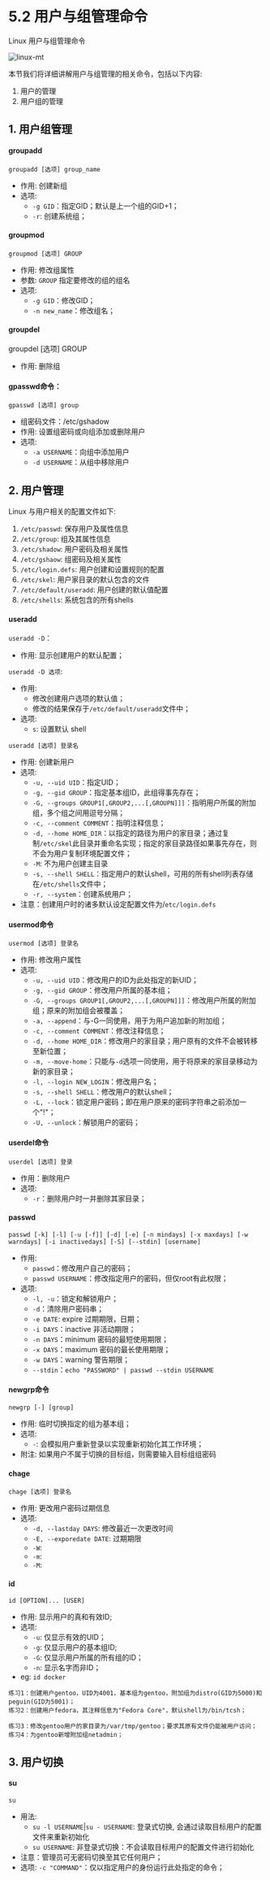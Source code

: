 # 5.2 用户与组管理命令


Linux 用户与组管理命令

![linux-mt](/images/linux_mt/linux_mt.jpg)
<!-- more -->

本节我们将详细讲解用户与组管理的相关命令，包括以下内容:
1. 用户的管理
2. 用户组的管理

## 1. 用户组管理
#### groupadd
`groupadd [选项] group_name`
- 作用: 创建新组
- 选项:
	- `-g GID`：指定GID；默认是上一个组的GID+1；
	- `-r`: 创建系统组；

#### groupmod
`groupmod [选项] GROUP`
- 作用: 修改组属性
- 参数: `GROUP` 指定要修改的组的组名
- 选项:
	- `-g GID`：修改GID；
	- `-n new_name`：修改组名；

#### groupdel
groupdel [选项] GROUP
- 作用: 删除组

#### gpasswd命令：
`gpasswd [选项] group`
- 组密码文件：/etc/gshadow
- 作用: 设置组密码或向组添加或删除用户
- 选项:
	- `-a USERNAME`：向组中添加用户
	- `-d USERNAME`：从组中移除用户


## 2. 用户管理
Linux 与用户相关的配置文件如下:
1. `/etc/passwd`: 保存用户及属性信息
2. `/etc/group`: 组及其属性信息
3. `/etc/shadow`: 用户密码及相关属性
4. `/etc/gshaow`: 组密码及相关属性
5. `/etc/login.defs`: 用户创建和设置规则的配置
6. `/etc/skel`: 用户家目录的默认包含的文件
7. `/etc/default/useradd`: 用户创建的默认值配置
8. `/etc/shells`: 系统包含的所有shells

#### useradd
`useradd -D`：
- 作用: 显示创建用户的默认配置；

`useradd -D 选项`:
- 作用:
	- 修改创建用户选项的默认值；
	- 修改的结果保存于`/etc/default/useradd`文件中；
- 选项:
	- `s`: 设置默认 shell


`useradd [选项] 登录名`
- 作用: 创建新用户
- 选项:
	- `-u, --uid UID`：指定UID；
	- `-g, --gid GROUP`：指定基本组ID，此组得事先存在；
	- `-G, --groups GROUP1[,GROUP2,...[,GROUPN]]]`：指明用户所属的附加组，多个组之间用逗号分隔；
	- `-c, --comment COMMENT`：指明注释信息；
	- `-d, --home HOME_DIR`：以指定的路径为用户的家目录；通过复制`/etc/skel`此目录并重命名实现；指定的家目录路径如果事先存在，则不会为用户复制环境配置文件；
	- `-M`: 不为用户创建主目录
	- `-s, --shell SHELL`：指定用户的默认shell，可用的所有shell列表存储在`/etc/shells`文件中；
	- `-r, --system`：创建系统用户；
- 注意：创建用户时的诸多默认设定配置文件为/`etc/login.defs`

#### usermod命令
`usermod [选项] 登录名`
- 作用: 修改用户属性
- 选项:		
	- `-u, --uid UID`：修改用户的ID为此处指定的新UID；
	- `-g, --gid GROUP`：修改用户所属的基本组；
	- `-G, --groups GROUP1[,GROUP2,...[,GROUPN]]]`：修改用户所属的附加组；原来的附加组会被覆盖；
	- `-a, --append`：与-G一同使用，用于为用户追加新的附加组；
	- `-c, --comment COMMENT`：修改注释信息；
	- `-d, --home HOME_DIR`：修改用户的家目录；用户原有的文件不会被转移至新位置；
	- `-m, --move-home`：只能与`-d`选项一同使用，用于将原来的家目录移动为新的家目录；
	- `-l, --login NEW_LOGIN`：修改用户名；
	- `-s, --shell SHELL`：修改用户的默认shell；
	- `-L, --lock`：锁定用户密码；即在用户原来的密码字符串之前添加一个"!"；
	- `-U, --unlock`：解锁用户的密码；

#### userdel命令
`userdel [选项] 登录`
- 作用：删除用户
- 选项:		
	- `-r`：删除用户时一并删除其家目录；

#### passwd
`passwd [-k] [-l] [-u [-f]] [-d] [-e] [-n mindays] [-x maxdays] [-w warndays] [-i inactivedays] [-S] [--stdin] [username]`
- 作用:
	- `passwd`：修改用户自己的密码；
	- `passwd USERNAME`：修改指定用户的密码，但仅root有此权限；
- 选项:
	- `-l, -u`：锁定和解锁用户；
	- `-d`：清除用户密码串；
	- `-e DATE`: expire 过期期限，日期；
	- `-i DAYS`：inactive 非活动期限；
	- `-n DAYS`：minimum 密码的最短使用期限；
	- `-x DAYS`：maximum 密码的最长使用期限；
	- `-w DAYS`：warning 警告期限；
	- `--stdin`：`echo "PASSWORD" | passwd --stdin USERNAME`

#### newgrp命令
`newgrp [-] [group]`
- 作用: 临时切换指定的组为基本组；
- 选项:
	- `-`: 会模拟用户重新登录以实现重新初始化其工作环境；
- 附注: 如果用户不属于切换的目标组，则需要输入目标组组密码

#### chage
`chage [选项] 登录名`
- 作用: 更改用户密码过期信息
- 选项:
	- `-d, --lastday DAYS`: 修改最近一次更改时间
	- `-E, --exporedate DATE`: 过期期限
	- `-W`:
	- `-m`:
	- `-M`:

#### id
`id [OPTION]... [USER]`
- 作用: 显示用户的真和有效ID;
- 选项:
	- `-u`: 仅显示有效的UID；
	- `-g`: 仅显示用户的基本组ID;
	- `-G`: 仅显示用户所属的所有组的ID；
	- `-n`: 显示名字而非ID；
- eg: `id docker`

```
练习1：创建用户gentoo，UID为4001，基本组为gentoo，附加组为distro(GID为5000)和peguin(GID为5001)；
练习2：创建用户fedora，其注释信息为"Fedora Core"，默认shell为/bin/tcsh；

练习3：修改gentoo用户的家目录为/var/tmp/gentoo；要求其原有文件仍能被用户访问；
练习4：为gentoo新增附加组netadmin；
```


## 3. 用户切换
####  su
`su`
- 用法:
	- `su -l USERNAME`|`su - USERNAME`: 登录式切换, 会通过读取目标用户的配置文件来重新初始化
	- `su USERNAME`: 非登录式切换：不会读取目标用户的配置文件进行初始化
- 注意：管理员可无密码切换至其它任何用户；
- 选项:
	`-c "COMMAND"`：仅以指定用户的身份运行此处指定的命令；

